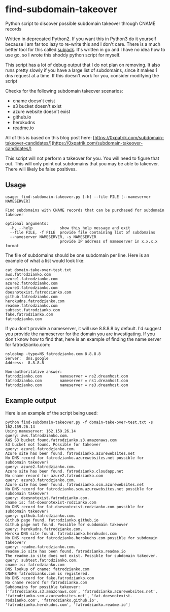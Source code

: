 # find-subdomain-takeover
Python script to discover possible subdomain takeover through CNAME records

Written in deprecated Python2. If you want this in Python3 do it yourself because I am far too lazy to re-write this and I don't care. There is a much better tool for this called [subjack](https://github.com/haccer/subjack). It's written in go and I have no idea how to use go, so I wrote this shoddy python script for myself.

This script has a lot of debug output that I do not plan on removing. It also runs pretty slowly if you have a large list of subdomains, since it makes 1 dns request at a time. If this doesn't work for you, consider modifying the script

Checks for the following subdomain takeover scenarios:
* cname doesn't exist
* s3 bucket doesn't exist
* azure website doesn't exist
* github.io
* herokudns
* readme.io

All of this is based on this blog post here: [https://0xpatrik.com/subdomain-takeover-candidates/](https://0xpatrik.com/subdomain-takeover-candidates/)

This script will not perform a takeover for you. You will need to figure that out. This will only point out subdomains that you may be able to takeover. There will likely be false positives.

## Usage
```
usage: find-subdomain-takeover.py [-h] --file FILE [--nameserver NAMESERVER]

Find subdomains with CNAME records that can be purchased for subdomain
takeover

optional arguments:
  -h, --help            show this help message and exit
  --file FILE, -f FILE  provide file containing list of subdomains
  --nameserver NAMESERVER, -s NAMESERVER
                        provide IP address of nameserver in x.x.x.x format
```

The file of subdomains should be one subdomain per line. Here is an example of what a list would look like:
```
cat domain-take-over-test.txt 
aws.fatrodzianko.com
azure1.fatrodzianko.com
azure2.fatrodzianko.com
azure3.fatrodzianko.com
doesnotexist.fatrodzianko.com
github.fatrodzianko.com
herokudns.fatrodzianko.com
readme.fatrodzianko.com
subtest.fatrodzianko.com
fake.fatrodzianko.com
fatrodzianko.com
```

If you don't provide a nameserver, it will use 8.8.8.8 by default. I'd suggest you provide the nameserver for the domain you are investigating. If you don't know how to find that, here is an example of finding the name server for fatrodzianko.com:

```
nslookup -type=NS fatrodzianko.com 8.8.8.8
Server:  dns.google
Address:  8.8.8.8

Non-authoritative answer:
fatrodzianko.com        nameserver = ns2.dreamhost.com
fatrodzianko.com        nameserver = ns1.dreamhost.com
fatrodzianko.com        nameserver = ns3.dreamhost.com
```

## Example output
Here is an example of the script being used:
```
python find-subdomain-takeover.py -f domain-take-over-test.txt -s 162.159.26.14
Using nameserver: 162.159.26.14                                                                                                                           
query: aws.fatrodzianko.com.                                                                                                                              
AWS S3 bucket found.fatrodzianko.s3.amazonaws.com                                                                                                         
S3 bucket not found. Possible for takeover                                                                                                                
query: azure1.fatrodzianko.com.                                                                                                                           
Azure site has been found. fatrodzianko.azurewebsites.net                                                                                                 
No DNS record for fatrodzianko.azurewebsites.net possible for subdomain takeover?                                                                         
query: azure2.fatrodzianko.com.                                                                                                                           
Azure site has been found. fatrodzianko.cloudapp.net                                                                                                      
No cname record for azure2.fatrodzianko.com
query: azure3.fatrodzianko.com.
Azure site has been found. fatrodzianko.scm.azurewebsites.net
No DNS record for fatrodzianko.scm.azurewebsites.net possible for subdomain takeover?
query: doesnotexist.fatrodzianko.com.
cname is: fat-doesnotexist-rodzianko.com
No DNS record for fat-doesnotexist-rodzianko.com possible for subdomain takeover?
query: github.fatrodzianko.com.
Github page found. fatrodzianko.github.io
Github page not found. Possible for subdomain takeover
query: herokudns.fatrodzianko.com.
Heroku DNS site found. fatrodzianko.herokudns.com
No DNS record for fatrodzianko.herokudns.com possible for subdomain takeover?
query: readme.fatrodzianko.com.
readme.io site has been found. fatrodzianko.readme.io
The readme.io site does not exist. Possible for subdomain takeover.
query: subtest.fatrodzianko.com.
cname is: fatrodzianko.com
DNS lookup of cname: fatrodzianko.com
CNAME fatrodzianko.com is registered.
No DNS record for fake.fatrodzianko.com
No cname record for fatrodzianko.com
Subdomains for possible takeover:
['fatrodzianko.s3.amazonaws.com', 'fatrodzianko.azurewebsites.net', 'fatrodzianko.scm.azurewebsites.net', 'fat-doesnotexist-rodzianko.com', 'fatrodzianko.github.io', 'fatrodzianko.herokudns.com', 'fatrodzianko.readme.io']
```
